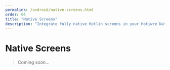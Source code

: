 ```yaml
---
permalink: /android/native-screens.html
order: 04
title: "Native Screens"
description: "Integrate fully native Kotlin screens in your Hotiwre Native app."
---
```


# Native Screens

> Coming soon...
